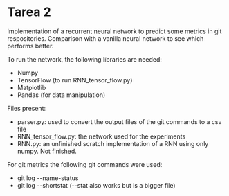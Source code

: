 Tarea 2
===========================

Implementation of a recurrent neural network to predict some metrics in git respositories.
Comparison with a vanilla neural network to see which performs better.

To run the network, the following libraries are needed:

* Numpy
* TensorFlow (to run RNN_tensor_flow.py)
* Matplotlib
* Pandas (for data manipulation)

Files present:

* parser.py: used to convert the output files of the git commands to a csv file
* RNN_tensor_flow.py: the network used for the experiments
* RNN.py: an unfinished scratch implementation of a RNN using only numpy. Not finished.

For git metrics the following git commands were used:

* git log --name-status
* git log --shortstat (--stat also works but is a bigger file)